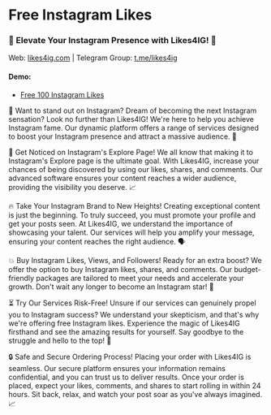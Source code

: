 # Free Instagram Likes

### 🌟 Elevate Your Instagram Presence with Likes4IG! 🚀

Web: [likes4ig.com](https://likes4ig.com) | Telegram Group: [t.me/likes4ig](https://t.me/likes4ig)

#### Demo:

- [Free 100 Instagram Likes](https://likes4ig.com/service/free-100-instagram-likes/)

🎯 Want to stand out on Instagram? Dream of becoming the next Instagram sensation? Look no further than Likes4IG! We're here to help you achieve Instagram fame. Our dynamic platform offers a range of services designed to boost your Instagram presence and attract a massive audience. 🌟

👀 Get Noticed on Instagram's Explore Page!
We all know that making it to Instagram's Explore page is the ultimate goal. With Likes4IG, increase your chances of being discovered by using our likes, shares, and comments. Our advanced software ensures your content reaches a wider audience, providing the visibility you deserve. 📈

🔥 Take Your Instagram Brand to New Heights!
Creating exceptional content is just the beginning. To truly succeed, you must promote your profile and get your posts seen. At Likes4IG, we understand the importance of showcasing your talent. Our services will help you amplify your message, ensuring your content reaches the right audience. 🗣️

💥 Buy Instagram Likes, Views, and Followers!
Ready for an extra boost? We offer the option to buy Instagram likes, shares, and comments. Our budget-friendly packages are tailored to meet your needs and accelerate your growth. Don't wait any longer to become an Instagram star! 🚀

⏳ Try Our Services Risk-Free!
Unsure if our services can genuinely propel you to Instagram success? We understand your skepticism, and that's why we're offering free Instagram likes. Experience the magic of Likes4IG firsthand and see the amazing results for yourself. Say goodbye to the struggle and hello to the top! 💯

🔒 Safe and Secure Ordering Process!
Placing your order with Likes4IG is seamless. Our secure platform ensures your information remains confidential, and you can trust us to deliver results. Once your order is placed, expect your likes, comments, and shares to start rolling in within 24 hours. Sit back, relax, and watch your post soar as you've always imagined. 📈
